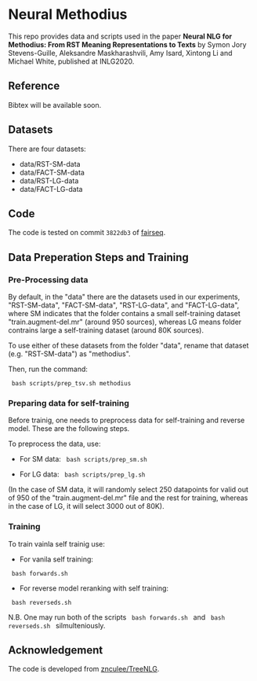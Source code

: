 # Neural Methodius

This repo provides data and scripts used in the paper **Neural NLG for Methodius: From RST Meaning Representations to Texts**
by Symon Jory Stevens-Guille, Aleksandre Maskharashvili, Amy Isard, Xintong Li and Michael White, published at INLG2020.

## Reference

Bibtex will be available soon.

## Datasets

There are four datasets:
- data/RST-SM-data
- data/FACT-SM-data
- data/RST-LG-data
- data/FACT-LG-data

## Code

The code is tested on commit `3822db3` of [fairseq](https://github.com/pytorch/fairseq).

## Data Preperation Steps and Training

### Pre-Processing data


By default, in the "data" there are the datasets used in our experiments, "RST-SM-data", "FACT-SM-data", "RST-LG-data", and "FACT-LG-data", where SM indicates that the folder contains a small self-training dataset "train.augment-del.mr" (around 950 sources), whereas LG means folder contrains large a self-training dataset (around 80K sources). 


To use either of these datasets from the folder "data", rename that dataset (e.g. "RST-SM-data") as "methodius".

Then, run the command:     

<code> bash scripts/prep_tsv.sh methodius </code>


### Preparing data for self-training

Before trainig, one needs to preprocess data for self-training and reverse model. These are the following steps.

To preprocess the data, use: 
- For SM data:       	     <code> bash scripts/prep_sm.sh </code>

- For LG data:       	     <code> bash scripts/prep_lg.sh </code>

(In the case of SM data, it will randomly select 250 datapoints for valid out of 950 of the "train.augment-del.mr" 
file and the rest for training, whereas in the case of LG, it will select 3000 out of 80K).


### Training

To train vainla self trainig use:

- For vanila self training:  

<code> bash forwards.sh </code>

- For reverse model reranking with self training: 

<code> bash reverseds.sh </code>


N.B. One may run both of the scripts <code> bash forwards.sh </code> and <code> bash reverseds.sh </code> silmulteniously.

## Acknowledgement

The code is developed from [znculee/TreeNLG](https://github.com/znculee/TreeNLG).
